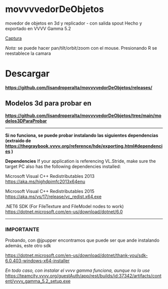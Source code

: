 # movvvvedorDeObjetos
movedor de objetos en 3d y replicador - con salida spout
Hecho y exportado en VVVV Gamma 5.2

[Captura](./screenshots/movvvvedor01.png)



*Nota:* se puede hacer pan/tilt/orbit/zoom con el mouse. Presionando R se reestablece la camara


# Descargar 

**https://github.com/lisandroperalta/movvvvedorDeObjetos/releases/**

## Modelos 3d para probar en

**https://github.com/lisandroperalta/movvvvedorDeObjetos/tree/main/modelos3DParaProbar**





---------------------------------------------------

**Si no funciona, se puede probar instalando las siguientes dependencias (extraido de https://thegraybook.vvvv.org/reference/hde/exporting.html#dependencies )**


**Dependencies**
If your application is referencing VL.Stride, make sure the target PC also has the following dependencies installed:

Microsoft Visual C++ Redistributables 2013 
https://aka.ms/highdpimfc2013x64enu

Microsoft Visual C++ Redistributables 2015 https://aka.ms/vs/17/release/vc_redist.x64.exe

.NET6 SDK (For FileTexture and FileModel nodes to work) https://dotnet.microsoft.com/en-us/download/dotnet/6.0

---------------------------


### IMPORTANTE
Probando, con @jpupper encontramos que puede ser que ande instalando además, este otro sdk

https://dotnet.microsoft.com/en-us/download/dotnet/thank-you/sdk-6.0.403-windows-x64-installer

*En todo caso, con instalar el vvvv gamma funciona, aunque no lo use*
https://teamcity.vvvv.org/guestAuth/app/rest/builds/id:37342/artifacts/content/vvvv_gamma_5.2_setup.exe
